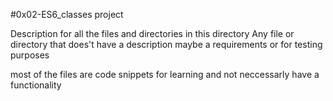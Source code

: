 #0x02-ES6_classes project

Description for all the files and directories in this directory
Any file or directory that does't have a description maybe a requirements or for testing purposes


most of the files are code snippets for learning and not neccessarly have a functionality


